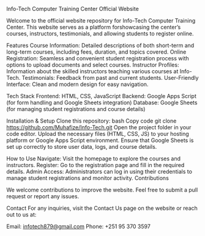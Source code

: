 Info-Tech Computer Training Center Official Website

Welcome to the official website repository for Info-Tech Computer Training Center. This website serves as a platform forshowcasing the center’s courses, instructors, testimonials, and allowing students to register online.

Features
Course Information: Detailed descriptions of both short-term and long-term courses, including fees, duration, and topics covered.
Online Registration: Seamless and convenient student registration process with options to upload documents and select courses.
Instructor Profiles: Information about the skilled instructors teaching various courses at Info-Tech.
Testimonials: Feedback from past and current students.
User-Friendly Interface: Clean and modern design for easy navigation.

Tech Stack
Frontend: HTML, CSS, JavaScript
Backend: Google Apps Script (for form handling and Google Sheets integration)
Database: Google Sheets (for managing student registrations and course details)

Installation & Setup
Clone this repository:
bash
Copy code
git clone https://github.com/Muhafize/Info-Tech.git
Open the project folder in your code editor.
Upload the necessary files (HTML, CSS, JS) to your hosting platform or Google Apps Script environment.
Ensure that Google Sheets is set up correctly to store user data, logs, and course details.

How to Use
Navigate: Visit the homepage to explore the courses and instructors.
Register: Go to the registration page and fill in the required details.
Admin Access: Administrators can log in using their credentials to manage student registrations and monitor activity.
Contributions

We welcome contributions to improve the website. Feel free to submit a pull request or report any issues.

Contact
For any inquiries, visit the Contact Us page on the website or reach out to us at:

Email: infotech879@gmail.com
Phone: +251 95 370 3597
